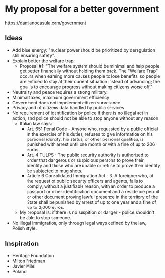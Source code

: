 # My proposal for a better government

https://damianocasula.com/government

## Ideas

- Add blue energy: "nuclear power should be prioritized by deregulation still ensuring safety".
- Explain better the welfare trap:
  - Proposal #1: "The welfare system should be minimal and help people get better financially without holding them back. The "Welfare Trap" occurs when earning more causes people to lose benefits, so people are enticed to stay at their current situation instead of advancing; the goal is to encourage progress without making citizens worse off."
- Neutrality and peace requires a strong military.
- Minimal taxes, maximum government efficiency
- Government does not impolement citizen surveilance
- Privacy and  of citizens data handled by public services
- No requirement of identification by police if there is no illegal act in action, and police should not be able to stop anyone without any reason
  - Italian law says:
    - Art. 651 Penal Code - Anyone who, requested by a public official in the exercise of his duties, refuses to give information on his personal identity, his status, or other personal qualities, is punished with arrest until one month or with a fine of up to 206 euros.
    - Art. 4 TULPS - The public security authority is authorized to order that dangerous or suspicious persons to prove their identity and those who are unable or refuse to prove their identity be subjected to mug shots.
    - Article 6 Consolidated Immigration Act - 3. A foreigner who, at the request of public security officers and agents, fails to comply, without a justifiable reason, with an order to produce a passport or other identification document and a residence permit or other document proving lawful presence in the territory of the State shall be punished by arrest of up to one year and a fine of up to 2,000 euros.
  - My proposal is: if there is no suspition or danger - police shouldn't be able to stop someone.
- No illegal immigration, only through legal ways defined by the law, Polish style.

## Inspiration

- Heritage Foundation
- Milton Friedman
- Javier Milei
- Poland 
